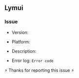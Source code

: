 ## Lymui

### Issue

* Version:
* Platform:
* Description:

* Error log: ``` Error code ```

⚡️ Thanks for reporting this issue ⚡️

